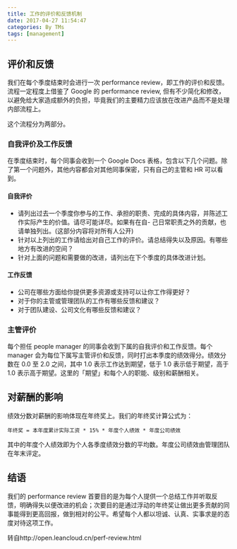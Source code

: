 ```yaml
---
title: 工作的评价和反馈机制
date: 2017-04-27 11:54:47
categories: By TMs
tags: [management]
---
```

## 评价和反馈
我们在每个季度结束时会进行一次 performance review，即工作的评价和反馈。流程一定程度上借鉴了 Google 的 performance review, 但有不少简化和修改，以避免给大家造成额外的负担，毕竟我们的主要精力应该放在改进产品而不是处理内部流程上。

这个流程分为两部分。

### 自我评价及工作反馈
在季度结束时，每个同事会收到一个 Google Docs 表格，包含以下几个问题。除了第一个问题外，其他内容都会对其他同事保密，只有自己的主管和 HR 可以看到。

#### 自我评价

- 请列出过去一个季度你参与的工作、承担的职责、完成的具体内容，并陈述工作实际产生的价值。请尽可能详尽。如果有在自- 己日常职责之外的贡献，也请单独列出。(这部分内容将对所有人公开)
- 针对以上列出的工作请给出对自己工作的评价。请总结得失以及原因。有哪些地方有改进的空间？
- 针对上面的问题和需要做的改进，请列出在下个季度的具体改进计划。
#### 工作反馈

- 公司在哪些方面给你提供更多资源或支持可以让你工作得更好？
- 对于你的主管或管理团队的工作有哪些反馈和建议？
- 对于团队建设、公司文化有哪些反馈和建议？
### 主管评价
每个担任 people manager 的同事会收到下属的自我评价和工作反馈。每个 manager 会为每位下属写主管评价和反馈，同时打出本季度的绩效得分。绩效分数在 0.0 至 2.0 之间，其中 1.0 表示工作达到期望，低于 1.0 表示低于期望，高于 1.0 表示高于期望。这里的「期望」和每个人的职能、级别和薪酬相关。

## 对薪酬的影响
绩效分数对薪酬的影响体现在年终奖上。我们的年终奖计算公式为：

    年终奖 = 本年度累计实际工资 * 15% * 年度个人绩效 * 年度公司绩效
其中的年度个人绩效即为个人各季度绩效分数的平均数。年度公司绩效由管理团队在年末评定。

## 结语
我们的 performance review 首要目的是为每个人提供一个总结工作并听取反馈，明确得失以便改进的机会；次要目的是通过浮动的年终奖让做出更多贡献的同事能得到更高回报，做到相对的公平。希望每个人都以坦诚、认真、实事求是的态度对待这项工作。

转自http://open.leancloud.cn/perf-review.html